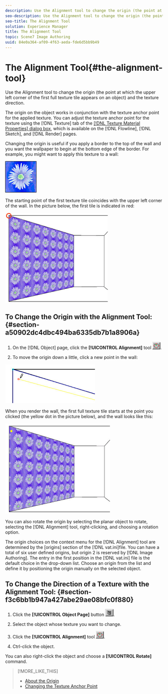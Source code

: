 ```yaml
---
description: Use the Alignment tool to change the origin (the point at which the upper left corner of the first full texture tile appears on an object) and the texture direction.
seo-description: Use the Alignment tool to change the origin (the point at which the upper left corner of the first full texture tile appears on an object) and the texture direction.
seo-title: The Alignment Tool
solution: Experience Manager
title: The Alignment Tool
topic: Scene7 Image Authoring
uuid: 84e0a364-af09-4f63-aeda-fde6d5bb9b49
---
```


# The Alignment Tool{#the-alignment-tool}

Use the Alignment tool to change the origin (the point at which the upper left corner of the first full texture tile appears on an object) and the texture direction.

The origin on the object works in conjunction with the texture anchor point for the applied texture. You can adjust the texture anchor point for the texture using the [!DNL Texture] tab of the [ [!DNL Texture Material Properties] dialog box](../../c-vat-rend-pg/c-vat-work-text/c-vat-text-mat-prop/c-vat-text-mat-prop.md#concept-56e919cfd48748169dc2f011aa95c5fd), which is available on the [!DNL Flowline], [!DNL Sketch], and [!DNL Render] pages.

Changing the origin is useful if you apply a border to the top of the wall and you want the wallpaper to begin at the bottom edge of the border. For example, you might want to apply this texture to a wall:

![](assets/flower.png)

The starting point of the first texture tile coincides with the upper left corner of the wall. In the picture below, the first tile is indicated in red:

![](assets/wall_flower.png)

## To Change the Origin with the Alignment Tool: {#section-a50902dc4dbc494ba6335db7b1a8906a}

1. On the [!DNL Object] page, click the **[!UICONTROL Alignment]** tool ![](assets/alignment.png). 

1. To move the origin down a little, click a new point in the wall:

![](assets/align_wall.png)

When you render the wall, the first full texture tile starts at the point you clicked (the yellow dot in the picture below), and the wall looks like this:

![](assets/wall_flower_2.png)

You can also rotate the origin by selecting the planar object to rotate, selecting the [!DNL Alignment] tool, right-clicking, and choosing a rotation option.

The origin choices on the context menu for the [!DNL Alignment] tool are determined by the [origins] section of the [!DNL vat.ini]file. You can have a total of six user defined origins, but origin 2 is reserved by [!DNL Image Authoring]. The entry in the first position in the [!DNL vat.ini] file is the default choice in the drop-down list. Choose an origin from the list and define it by positioning the origin manually on the selected object.

## To Change the Direction of a Texture with the Alignment Tool: {#section-f3c6bb1b947a427abe29ae08bfc0f880}

1. Click the **[!UICONTROL Object Page]** button ![](assets/object_page.png). 

1. Select the object whose texture you want to change. 
1. Click the **[!UICONTROL Alignment]** tool ![](assets/alignment.png). 

1. Ctrl-click the object.

You can also right-click the object and choose a **[!UICONTROL Rotate]** command.  
>[!MORE_LIKE_THIS]
>
>* [About the Origin](../../c-vat-rend-pg/c-vat-work-text/c-vat-abt-origin.md#concept-643d030b62fd42a5bf3ce4e4ab9a3a47)
>* [Changing the Texture Anchor Point](../../c-vat-rend-pg/c-vat-work-text/t-vat-text-anchor-pt.md#task-b74408a9bc9641a090d89e8966e4587b)
